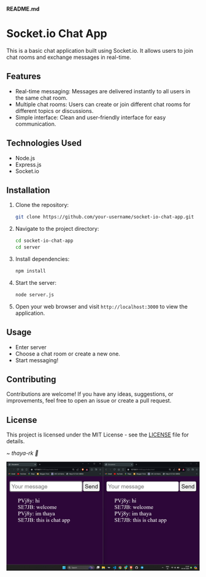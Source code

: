 
**README.md**

# Socket.io Chat App

This is a basic chat application built using Socket.io. It allows users to join chat rooms and exchange messages in real-time.

## Features

- Real-time messaging: Messages are delivered instantly to all users in the same chat room.
- Multiple chat rooms: Users can create or join different chat rooms for different topics or discussions.
- Simple interface: Clean and user-friendly interface for easy communication.

## Technologies Used

- Node.js
- Express.js
- Socket.io

## Installation

1. Clone the repository:

    ```bash
    git clone https://github.com/your-username/socket-io-chat-app.git
    ```

2. Navigate to the project directory:

    ```bash
    cd socket-io-chat-app
    cd server
    ```

3. Install dependencies:

    ```bash
    npm install
    ```

4. Start the server:

    ```bash
    node server.js
    ```

5. Open your web browser and visit `http://localhost:3000` to view the application.

## Usage

- Enter server
- Choose a chat room or create a new one.
- Start messaging!

## Contributing

Contributions are welcome! If you have any ideas, suggestions, or improvements, feel free to open an issue or create a pull request.

## License

This project is licensed under the MIT License - see the [LICENSE](LICENSE) file for details.

*~ thaya-rk 👾*

![basic Interface](chatapp.png)
